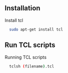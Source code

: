 
## Installation
Install tcl 
```bash
  sudo apt-get install tcl
```
## Run TCL scripts
Running TCL scripts

```bash
  tclsh (filename).tcl
```

 
